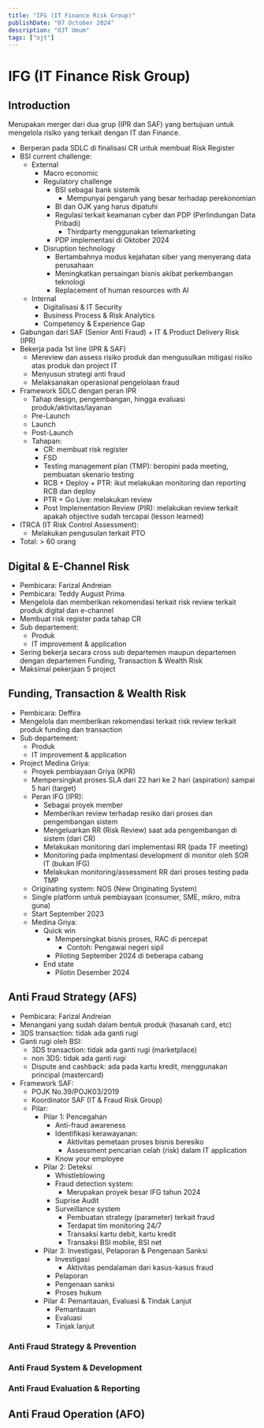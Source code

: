 ```yaml
---
title: "IFG (IT Finance Risk Group)"
publishDate: "07 October 2024"
description: "OJT Umum"
tags: ["ojt"]
---
```


# IFG (IT Finance Risk Group)

## Introduction

Merupakan merger dari dua grup (IPR dan SAF) yang bertujuan untuk mengelola risiko yang terkait dengan IT dan Finance.

- Berperan pada SDLC di finalisasi CR untuk membuat Risk Register
- BSI current challenge:
  - External
    - Macro economic
    - Regulatory challenge
      - BSI sebagai bank sistemik
        - Mempunyai pengaruh yang besar terhadap perekonomian
      - BI dan OJK yang harus dipatuhi
      - Regulasi terkait keamanan cyber dan PDP (Perlindungan Data Pribadi)
        - Thirdparty menggunakan telemarketing
      - PDP implementasi di Oktober 2024
    - Disruption technology
      - Bertambahnya modus kejahatan siber yang menyerang data perusahaan
      - Meningkatkan persaingan bisnis akibat perkembangan teknologi
      - Replacement of human resources with AI
  - Internal
    - Digitalisasi & IT Security
    - Business Process & Risk Analytics
    - Competency & Experience Gap
- Gabungan dari SAF (Senior Anti Fraud) + IT & Product Delivery Risk (IPR)
- Bekerja pada 1st line (IPR & SAF)
  - Mereview dan assess risiko produk dan mengusulkan mitigasi risiko atas produk dan project IT
  - Menyusun strategi anti fraud
  - Melaksanakan operasional pengelolaan fraud
- Framework SDLC dengan peran IPR
  - Tahap design, pengembangan, hingga evaluasi produk/aktivitas/layanan
  - Pre-Launch
  - Launch
  - Post-Launch
  - Tahapan:
    - CR: membuat risk register
    - FSD
    - Testing management plan (TMP): beropini pada meeting, pembuatan skenario testing
    - RCB + Deploy + PTR: ikut melakukan monitoring dan reporting RCB dan deploy
    - PTR + Go Live: melakukan review
    - Post Implementation Review (PIR): melakukan review terkait apakah objective sudah tercapai (lesson learned)
- ITRCA (IT Risk Control Assessment): 
  - Melakukan pengusulan terkait PTO
- Total: > 60 orang

## Digital & E-Channel Risk

- Pembicara: Farizal Andreian
- Pembicara: Teddy August Prima
- Mengelola dan memberikan rekomendasi terkait risk review terkait produk digital dan e-channel
- Membuat risk register pada tahap CR
- Sub departement:
  - Produk
  - IT improvement & application
- Sering bekerja secara cross sub departemen maupun departemen dengan departemen Funding, Transaction & Wealth Risk
- Maksimal pekerjaan 5 project

## Funding, Transaction & Wealth Risk

- Pembicara: Deffira
- Mengelola dan memberikan rekomendasi terkait risk review terkait produk funding dan transaction
- Sub departement:
  - Produk
  - IT improvement & application
- Project Medina Griya:
  - Proyek pembiayaan Griya (KPR)
  - Mempersingkat proses SLA dari 22 hari ke 2 hari (aspiration) sampai 5 hari (target)
  - Peran IFG (IPR):
    - Sebagai proyek member
    - Memberikan review terhadap resiko dari proses dan pengembangan sistem
    - Mengeluarkan RR (Risk Review) saat ada pengembangan di sistem (dari CR)
    - Melakukan monitoring dari implementasi RR (pada TF meeting)
    - Monitoring pada implmentasi development di monitor oleh SOR IT (bukan IFG)
    - Melakukan monitoring/assessment RR dari proses testing pada TMP
  - Originating system: NOS (New Originating System)
  - Single platform untuk pembiayaan (consumer, SME, mikro, mitra guna)
  - Start September 2023
  - Medina Griya:
    - Quick win
      - Mempersingkat bisnis proses, RAC di percepat
        - Contoh: Pengawai negeri sipil
      - Piloting September 2024 di beberapa cabang
    - End state
      - Pilotin Desember 2024

## Anti Fraud Strategy (AFS)

- Pembicara: Farizal Andreian
- Menangani yang sudah dalam bentuk produk (hasanah card, etc)
- 3DS transaction: tidak ada ganti rugi
- Ganti rugi oleh BSI:
  - 3DS transaction: tidak ada ganti rugi (marketplace)
  - non 3DS: tidak ada ganti rugi
  - Dispute and cashback: ada pada kartu kredit, menggunakan principal (mastercard)
- Framework SAF:
  - POJK No.39/POJK03/2019
  - Koordinator SAF (IT & Fraud Risk Group)
  - Pilar:
    - Pilar 1: Pencegahan
      - Anti-fraud awareness
      - Identifikasi kerawayanan: 
        - Aktivitas pemetaan proses bisnis beresiko
        - Assessment pencarian celah (risk) dalam IT application
      - Know your employee
    - Pilar 2: Deteksi
      - Whistleblowing
      - Fraud detection system:
        - Merupakan proyek besar IFG tahun 2024
      - Suprise Audit
      - Surveillance system
        - Pembuatan strategy (parameter) terkait fraud
        - Terdapat tim monitoring 24/7
        - Transaksi kartu debit, kartu kredit
        - Transaksi BSI mobile, BSI net
    - Pilar 3: Investigasi, Pelaporan & Pengenaan Sanksi
      - Investigasi
        - Aktivitas pendalaman dari kasus-kasus fraud
      - Pelaporan
      - Pengenaan sanksi
      - Proses hukum
    - Pilar 4: Pemantauan, Evaluasi & Tindak Lanjut
      - Pemantauan
      - Evaluasi
      - Tinjak lanjut

### Anti Fraud Strategy & Prevention

### Anti Fraud System & Development

### Anti Fraud Evaluation & Reporting

## Anti Fraud Operation (AFO)